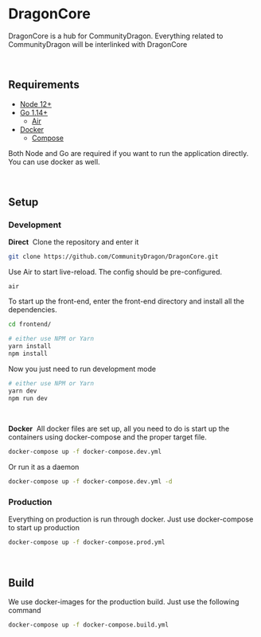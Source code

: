 # DragonCore

DragonCore is a hub for CommunityDragon.
Everything related to CommunityDragon will be interlinked with DragonCore

&nbsp;

## Requirements

- [Node 12+](https://nodejs.org/en/)
- [Go 1.14+](https://golang.org/)
  - [Air](https://github.com/cosmtrek/air)
- [Docker](https://www.docker.com/)
  - [Compose](https://docs.docker.com/compose/install/)

Both Node and Go are required if you want to run the application directly. You can use docker as well.

&nbsp;

## Setup

### Development

**Direct**&nbsp;
Clone the repository and enter it
```bash
git clone https://github.com/CommunityDragon/DragonCore.git
```
Use Air to start live-reload. The config should be pre-configured.
```
air
```
To start up the front-end, enter the front-end directory and install all the dependencies.
```bash
cd frontend/

# either use NPM or Yarn
yarn install
npm install
```
Now you just need to run development mode
```bash
# either use NPM or Yarn
yarn dev
npm run dev
```

&nbsp;

**Docker**&nbsp;
All docker files are set up, all you need to do is start up the containers using docker-compose and the proper target file.
```bash
docker-compose up -f docker-compose.dev.yml
```
Or run it as a daemon
```bash
docker-compose up -f docker-compose.dev.yml -d
```

### Production
Everything on production is run through docker. Just use docker-compose to start up production
```bash
docker-compose up -f docker-compose.prod.yml
```

&nbsp;

## Build
We use docker-images for the production build. Just use the following command
```bash
docker-compose up -f docker-compose.build.yml
```